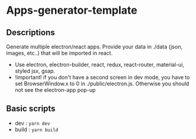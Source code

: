 # Apps-generator-template

## Descriptions

Generate multiple electron/react apps. Provide your data in ./data (json, images, etc..) that will be
imported in react.

- Use electron, electron-builder, react, redux, react-router, material-ui, styled jsx, gsap.
- !important! if you don't have a second screen in dev mode, you have to set BrowserWindow.x to 0 in
  ./public/electron.js. Otherwise you should not see the electron-app pop-up

## Basic scripts

- dev : `yarn dev`
- build : `yarn build`
